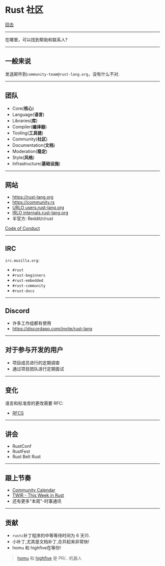 # Rust 社区

[回去](toc/default.html)

---

在哪里，可以找到帮助和联系人?

---

## 一般来说

发送邮件到`community-team@rust-lang.org`，没有什么不对.

---

## 团队

- Core(**核心**)
- Language(**语言**)
- Libraries(**库**)
- Compiler(**编译器**)
- Tooling(**工具链**)
- Community(**社区**)
- Documentation(**文档**)
- Moderation(**稳定**)
- Style(**风格**)
- Infrastructure(**基础设施**)

---

## 网站

- <https://rust-lang.org>
- <https://community.rs>
- [URLO users.rust-lang.org](https://users.rust-lang.org)
- [IRLO internals.rust-lang.org](https://internals.rust-lang.org)
- 半官方: Reddit/r/rust

[Code of Conduct](https://www.rust-lang.org/en-US/conduct.html)

---

## IRC

`irc.mozilla.org`:

- `#rust`
- `#rust-beginners`
- `#rust-embedded`
- `#rust-community`
- `#rust-docs`

---

## Discord

- 许多工作组都有使用
- <https://discordapp.com/invite/rust-lang>

---

## 对于参与开发的用户

- 项目成员进行的定期调查
- 通过项目团队进行定期面试

---

## 变化

语言和标准库的更改需要 RFC:

- [RFCS](https://github.com/rust-lang/rfcs)

---

## 讲会

- RustConf
- RustFest
- Rust Belt Rust

---

## 跟上节奏

- [Community Calendar](https://calendar.google.com/calendar/embed?src=apd9vmbc22egenmtu5l6c5jbfc@group.calendar.google.com)
- [TWIR - This Week in Rust](https://this-week-in-rust.org/)
- 还有更多"本周"-时事通讯

---

## 贡献

- `rustc`补丁程序的中等等待时间为 6 天(!).
- 小补丁,尤其是文档补丁,合并起来非常快!
- homu 和 highfive在等你!

> [homu](https://github.com/barosl/homu) 和 [highfive](https://github.com/servo/highfive) 是 PR/.. 机器人